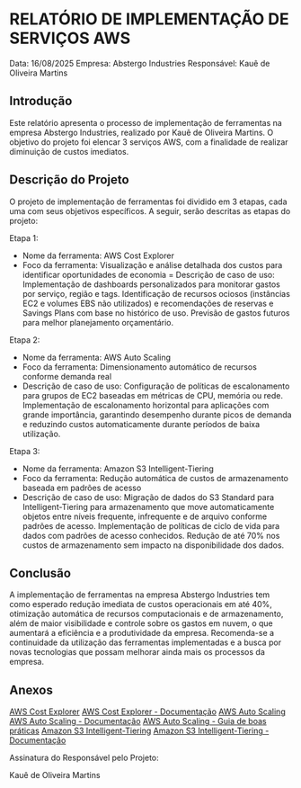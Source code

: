 # RELATÓRIO DE IMPLEMENTAÇÃO DE SERVIÇOS AWS

Data: 16/08/2025
Empresa: Abstergo Industries 
Responsável: Kauê de Oliveira Martins

## Introdução
Este relatório apresenta o processo de implementação de ferramentas na empresa Abstergo Industries, realizado por Kauê de Oliveira Martins. 
O objetivo do projeto foi elencar 3 serviços AWS, com a finalidade de realizar diminuição de custos imediatos.

## Descrição do Projeto
O projeto de implementação de ferramentas foi dividido em 3 etapas, cada uma com seus objetivos específicos. A seguir, serão descritas as etapas do projeto:

Etapa 1: 
- Nome da ferramenta: AWS Cost Explorer
- Foco da ferramenta: Visualização e análise detalhada dos custos para identificar oportunidades de economia
= Descrição de caso de uso: Implementação de dashboards personalizados para monitorar gastos por serviço, região e tags. Identificação de recursos ociosos (instâncias EC2 e volumes EBS não utilizados) e recomendações de reservas e Savings Plans com base no histórico de uso. Previsão de gastos futuros para melhor planejamento orçamentário.

Etapa 2: 
- Nome da ferramenta: AWS Auto Scaling
- Foco da ferramenta: Dimensionamento automático de recursos conforme demanda real
- Descrição de caso de uso: Configuração de políticas de escalonamento para grupos de EC2 baseadas em métricas de CPU, memória ou rede. Implementação de escalonamento horizontal para aplicações com grande importância, garantindo desempenho durante picos de demanda e reduzindo custos automaticamente durante períodos de baixa utilização.

Etapa 3: 
- Nome da ferramenta: Amazon S3 Intelligent-Tiering
- Foco da ferramenta: Redução automática de custos de armazenamento baseada em padrões de acesso
- Descrição de caso de uso: Migração de dados do S3 Standard para Intelligent-Tiering para armazenamento que move automaticamente objetos entre níveis frequente, infrequente e de arquivo conforme padrões de acesso. Implementação de políticas de ciclo de vida para dados com padrões de acesso conhecidos. Redução de até 70% nos custos de armazenamento sem impacto na disponibilidade dos dados.

## Conclusão
A implementação de ferramentas na empresa Abstergo Industries tem como esperado redução imediata de custos operacionais em até 40%, otimização automática de recursos computacionais e de armazenamento, além de maior visibilidade e controle sobre os gastos em nuvem, o que aumentará a eficiência e a produtividade da empresa. 
Recomenda-se a continuidade da utilização das ferramentas implementadas e a busca por novas tecnologias que possam melhorar ainda mais os processos da empresa.

## Anexos

[AWS Cost Explorer](https://aws.amazon.com/pt/aws-cost-management/aws-cost-explorer/)
[AWS Cost Explorer - Documentação](https://docs.aws.amazon.com/cost-management/latest/userguide/cost-explorer-what-is.html)
[AWS Auto Scaling](https://aws.amazon.com/autoscaling/)
[AWS Auto Scaling - Documentação](https://docs.aws.amazon.com/autoscaling/ec2/userguide/what-is-amazon-ec2-auto-scaling.html)
[AWS Auto Scaling - Guia de boas práticas](https://aws.amazon.com/blogs/infrastructure-and-automation/best-practices-for-aws-auto-scaling/)
[Amazon S3 Intelligent-Tiering](https://aws.amazon.com/s3/storage-classes/intelligent-tiering/)
[Amazon S3 Intelligent-Tiering - Documentação](https://docs.aws.amazon.com/AmazonS3/latest/userguide/intelligent-tiering.html)

Assinatura do Responsável pelo Projeto:

Kauê de Oliveira Martins
